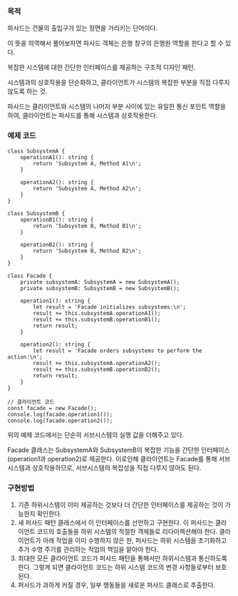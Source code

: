 ### 목적

파사드는 건물의 출입구가 있는 정면을 가리키는 단어이다.

이 뜻을 의역해서 풀어보자면 파사드 객체는 은행 창구의 은행원 역할을 한다고 할 수 있다.

복잡한 시스템에 대한 간단한 인터페이스를 제공하는 구조적 디자인 패턴.

시스템과의 상호작용을 단순화하고, 클라이언트가 시스템의 복잡한 부분을 직접 다루지 않도록 하는 것.

파사드는 클라이언트와 시스템의 나머지 부분 사이에 있는 유일한 통신 포인트 역할을 하여, 클라이언트는 파사드를 통해 시스템과 상호작용한다.

### **예제 코드**

```
class SubsystemA {
    operationA1(): string {
        return 'Subsystem A, Method A1\n';
    }

    operationA2(): string {
        return 'Subsystem A, Method A2\n';
    }
}

class SubsystemB {
    operationB1(): string {
        return 'Subsystem B, Method B1\n';
    }

    operationB2(): string {
        return 'Subsystem B, Method B2\n';
    }
}

class Facade {
    private subsystemA: SubsystemA = new SubsystemA();
    private subsystemB: SubsystemB = new SubsystemB();

    operation1(): string {
        let result = 'Facade initializes subsystems:\n';
        result += this.subsystemA.operationA1();
        result += this.subsystemB.operationB1();
        return result;
    }

    operation2(): string {
        let result = 'Facade orders subsystems to perform the action:\n';
        result += this.subsystemA.operationA2();
        result += this.subsystemB.operationB2();
        return result;
    }
}

// 클라이언트 코드
const facade = new Facade();
console.log(facade.operation1());
console.log(facade.operation2());
```

위의 예제 코드에서는 단순히 서브시스템의 실행 값을 더해주고 있다.

Facade 클래스는 SubsystemA와 SubsystemB의 복잡한 기능을 간단한 인터페이스(operation1과 operation2)로 제공한다. 이로인해 클라이언트는 Facade를 통해 서브시스템과 상호작용하므로, 서브시스템의 복잡성을 직접 다루지 않아도 된다.

### 구현방법

1.  기존 하위시스템이 이미 제공하는 것보다 더 간단한 인터페이스를 제공하는 것이 가능한지 확인한다.
2.  새 퍼사드 패턴 클래스에서 이 인터페이스를 선언하고 구현한다. 이 퍼사드는 클라이언트 코드의 호출들을 하위 시스템의 적절한 객체들로 리다이렉션해야 한다. 클라이언트가 아래 작업을 이미 수행하지 않은 한, 퍼사드는 하위 시스템을 초기화하고 추가 수명 주기를 관리하는 적업의 책임을 맡아야 한다.
3.  최대한 모든 클라이언트 코드가 퍼사드 패턴을 통해서만 하위시스템과 통신하도록 한다. 그렇게 되면 클라이언트 코드는 하위 시스템 코드의 변경 사항들로부터 보호된다.
4.  퍼사드가 과하게 커질 경우, 일부 행동들을 새로운 퍼사드 클래스로 추출한다.